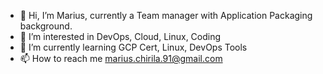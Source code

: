 - 👋 Hi, I’m Marius, currently a Team manager with Application Packaging background. 
- 👀 I’m interested in DevOps, Cloud, Linux, Coding
- 🌱 I’m currently learning GCP Cert, Linux, DevOps Tools
- 📫 How to reach me marius.chirila.91@gmail.com

<!---
marius-chirila/marius-chirila is a ✨ special ✨ repository because its `README.md` (this file) appears on your GitHub profile.
You can click the Preview link to take a look at your changes.
--->
